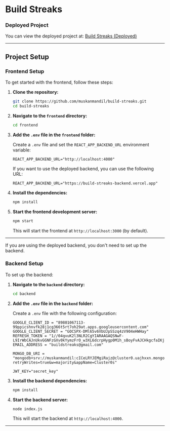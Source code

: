 
# **Build Streaks**

### **Deployed Project**

You can view the deployed project at:
[Build Streaks (Deployed)](https://build-streaks.vercel.app/)

---

## **Project Setup**

### **Frontend Setup**

To get started with the frontend, follow these steps:

1. **Clone the repository:**

   ```bash
   git clone https://github.com/muskanmandil/build-streaks.git
   cd build-streaks
   ```

2. **Navigate to the `frontend` directory:**

   ```bash
   cd frontend
   ```

3. **Add the `.env` file in the `frontend` folder:**

   Create a `.env` file and set the `REACT_APP_BACKEND_URL` environment variable:

   ```env
   REACT_APP_BACKEND_URL="http://localhost:4000"
   ```

   If you want to use the deployed backend, you can use the following URL:

   ```env
   REACT_APP_BACKEND_URL="https://build-streaks-backend.vercel.app"
   ```

4. **Install the dependencies:**

   ```bash
   npm install
   ```

5. **Start the frontend development server:**

   ```bash
   npm start
   ```

   This will start the frontend at `http://localhost:3000` (by default).

---

If you are using the deployed backend, you don't need to set up the backend.

### **Backend Setup**

To set up the backend:

1. **Navigate to the `backend` directory:**

   ```bash
   cd backend
   ```

2. **Add the `.env` file in the `backend` folder:**

   Create a `.env` file with the following configuration:

   ```env
   GOOGLE_CLIENT_ID = "89801067113-99ppicshnvfk28j1cg366t5rt7oh29at.apps.googleusercontent.com"
   GOOGLE_CLIENT_SECRET = "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"
   REFRESH_TOKEN = "1//04qvuK2l3NLR2CgYIARAAGAQSNwF-L9IrWbCAJnUkvGGNFzGXv0kYymzFrO_w3XL6dcrpHygp0M1h_sBoyFvAJCHkgcfaIKj1MMg"
   EMAIL_ADDRESS = "buildstreaks@gmail.com"

   MONGO_DB_URI = "mongodb+srv://muskanmandil:cICeLRYJEMgiRajz@cluster0.uajhxxn.mongodb.net/deploy?retryWrites=true&w=majority&appName=Cluster0s"
   
   JWT_KEY="secret_key"
   ```

3. **Install the backend dependencies:**

   ```bash
   npm install
   ```

4. **Start the backend server:**

   ```bash
   node index.js
   ```

   This will start the backend at `http://localhost:4000`.

---
